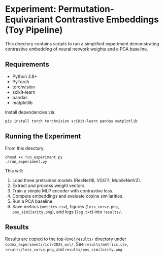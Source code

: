 # Experiment: Permutation-Equivariant Contrastive Embeddings (Toy Pipeline)

This directory contains scripts to run a simplified experiment demonstrating
contrastive embedding of neural network weights and a PCA baseline.

## Requirements

- Python 3.8+
- PyTorch
- torchvision
- scikit-learn
- pandas
- matplotlib

Install dependencies via:
```
pip install torch torchvision scikit-learn pandas matplotlib
```

## Running the Experiment

From this directory:
```
chmod +x run_experiment.py
./run_experiment.py
```

This will:
1. Load three pretrained models (ResNet18, VGG11, MobileNetV2).
2. Extract and process weight vectors.
3. Train a simple MLP encoder with contrastive loss.
4. Compute embeddings and evaluate cosine similarities.
5. Run a PCA baseline.
6. Save metrics (`metrics.csv`), figures (`loss_curve.png`, `pos_similarity.png`), and logs (`log.txt`) into `results/`.

## Results

Results are copied to the top-level `results/` directory under `codex_experiments/iclr2025_wsl/`.
See `results/metrics.csv`, `results/loss_curve.png`, and `results/pos_similarity.png`.
